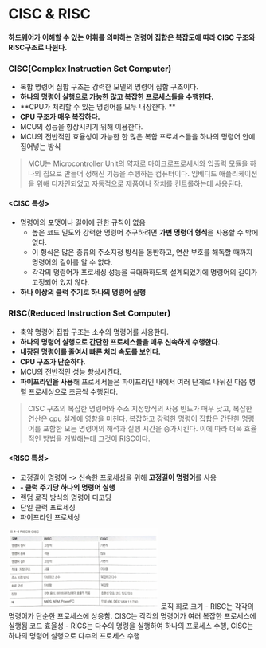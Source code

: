 CISC & RISC
===========

#### 하드웨어가 이해할 수 있는 어휘를 의미하는 명령어 집합은 복잡도에 따라 CISC 구조와 RISC구조로 나뉜다.


### CISC(Complex Instruction Set Computer)
- 복합 명령어 집합 구조는 강력한 모델의 명령어 집합 구조이다.
- **하나의 명령어 실행으로 가능한 많고 복잡한 프로세스들을 수행한다.**
- **CPU가 처리할 수 있는 명령어를 모두 내장한다. **
- **CPU 구조가 매우 복잡하다.**
- MCU의 성능을 향상시키기 위해 이용한다.
- MCU의 전반적인 효율성이 가능한 한 많은 복합 프로세스들을 하나의 명령어 안에 집어넣는 방식
 > MCU는 Microcontroller Unit의 약자로 마이크로프로세서와 입출력 모듈을 하나의 칩으로  만들어 정해진 기능을 수행하는 컴퓨터이다.
 > 임베디드 애플리케이션을 위해 디자인되었고 자동적으로 제품이나 장치를 컨트롤하는데 사용된다.


#### <CISC 특성>
- 명령어의 포맷이나 길이에 관한 규칙이 없음
  - 높은 코드 밀도와 강력한 명령어 추구하려면 **가변 명령어 형식**을 사용할 수 밖에 없다.
  - 이 형식은 많은 종류의 주소지정 방식을 동반하고, 연산 부호를 해독할 때까지 명령어의 길이를 알 수 없다.
  - 각각의 명령어가 프로세싱 성능을 극대화하도록 설계되었기에 명령어의 길이가 고정되어 있지 않다.
- **하나 이상의 클럭 주기로 하나의 명령어 실행**



### RISC(Reduced Instruction Set Computer)
- 축약 명령어 집합 구조는 소수의 명령어를 사용한다.
- **하나의 명령어 실행으로 간단한 프로세스들을 매우 신속하게 수행한다.**
- **내장된 명령어를 줄여서 빠른 처리 속도를 보인다.**
- **CPU 구조가 단순하다.**
- MCU의 전반적인 성능 향상시킨다.
- **파이프라인을 사용**해 프로세서들은 파이프라인 내에서 여러 단계로 나눠진 다음 병렬 프로세싱으로 조금씩 수행된다.
> CISC 구조의 복잡한 명령어와 주소 지정방식의 사용 빈도가 매우 낮고, 복잡한 연산은 cpu 설계에 영향을 미친다.
> 복잡하고 강력한 명령어 집합은 간단한 명령어를 포함한 모든 명령어의 해석과 실행 시간을 증가시킨다.
> 이에 따라 더욱 효율적인 방법을 개발해는데 그것이 RISC이다.

#### <RISC 특성>
- 고정길이 명령어  -> 신속한 프로세싱을 위해 **고정길이 명령어**를 사용
- **- 클럭 주기당 하나의 명령어 실행**
- 랜덤 로직 방식의 명령어 디코딩
- 단일 클럭 프로세싱
- 파이프라인 프로세싱


<img src = "./imgs/cisc_risc_table.png"  width="60%" height="40%">
로직 회로 크기 - RISC는 각각의 명령어가 단순한 프로세스에 상응함. CISC는 각각의 명령어가 여러 복잡한 프로세스에 실행됨
코드 효율성 - RICS는 다수의 명령을 실행하여 하나의 프로세스 수행, CISC는 하나의 명령어 실행으로 다수의 프로세스 수행


